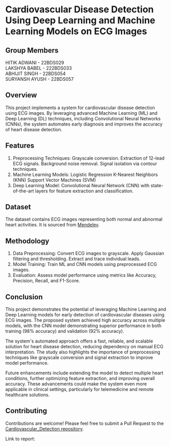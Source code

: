 # Cardiovascular Disease Detection Using Deep Learning and Machine Learning Models on ECG Images
## Group Members
HITIK ADWANI - 22BDS029  
LAKSHYA BABEL - 222BDS033  
ABHIJIT SINGH - 22BDS054  
SURYANSH AYUSH - 22BDS057

## Overview
This project implements a system for cardiovascular disease detection using ECG images. By leveraging advanced Machine Learning (ML) and Deep Learning (DL) techniques, including Convolutional Neural Networks (CNNs), the system automates early diagnosis and improves the accuracy of heart disease detection.
## Features

1. Preprocessing Techniques:
    Grayscale conversion.
    Extraction of 12-lead ECG signals.
    Background noise removal.
    Signal isolation via contour techniques.
2. Machine Learning Models:
    Logistic Regression
    K-Nearest Neighbors (KNN)
    Support Vector Machines (SVM)
3. Deep Learning Model:
    Convolutional Neural Network (CNN) with state-of-the-art      layers for feature extraction and classification.

## Dataset

The dataset contains ECG images representing both normal and abnormal heart activities. It is sourced from [Mendeley](https://data.mendeley.com/datasets/gwbz3fsgp8/2).

## Methodology
1. Data Preprocessing:
Convert ECG images to grayscale.
Apply Gaussian filtering and thresholding.
Extract and trace individual leads.
2. Model Training:
Train ML and CNN models using preprocessed ECG images.
3. Evaluation:
Assess model performance using metrics like Accuracy, Precision, Recall, and F1-Score.

## Conclusion

This project demonstrates the potential of leveraging Machine Learning and Deep Learning models for early detection of cardiovascular diseases using ECG images. The proposed system achieved high accuracy across multiple models, with the CNN model demonstrating superior performance in both training (98% accuracy) and validation (92% accuracy). 

The system's automated approach offers a fast, reliable, and scalable solution for heart disease detection, reducing dependency on manual ECG interpretation. The study also highlights the importance of preprocessing techniques like grayscale conversion and signal extraction to improve model performance.

Future enhancements include extending the model to detect multiple heart conditions, further optimizing feature extraction, and improving overall accuracy. These advancements could make the system even more applicable in clinical settings, particularly for telemedicine and remote healthcare solutions.



## Contributing

Contributions are welcome! Please feel free to submit a Pull Request to the [Cardiovascular_Detection repository](https://github.com/hitikadwani/CardioVascular_Detection.git).

Link to report:  

